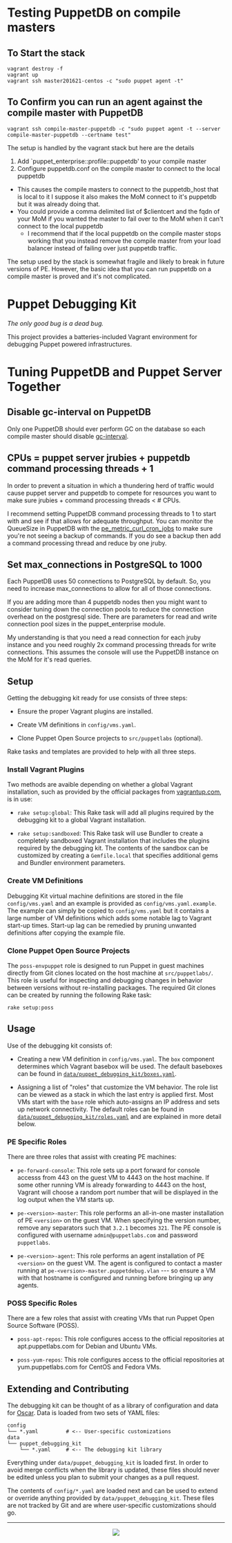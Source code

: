 # Testing PuppetDB on compile masters

## To Start the stack

```
vagrant destroy -f
vagrant up
vagrant ssh master201621-centos -c "sudo puppet agent -t"
```

## To Confirm you can run an agent against the compile master with PuppetDB

```
vagrant ssh compile-master-puppetdb -c "sudo puppet agent -t --server compile-master-puppetdb --certname test"

```

The setup is handled by the vagrant stack but here are the details

1.  Add `puppet_enterprise::profile::puppetdb' to your compile master
2.  Configure puppetdb.conf on the compile master to connect to the local puppetdb
  - This causes the compile masters to connect to the puppetdb_host that is local to it I suppose it also makes the MoM connect to it's puppetdb but it was already doing that.  
  - You could provide a comma delimited list of $clientcert and the fqdn of your MoM if you wanted the master to fail over to the MoM when it can't connect to the local puppetdb
    - I recommend that if the local puppetdb on the compile master stops working that you instead remove the compile master from your load balancer instead of failing over just puppetdb traffic.  

The setup used by the stack is somewhat fragile and likely to break in future versions of PE.  However, the basic idea that you can run puppetdb on a compile master is proved and it's not complicated.


# Puppet Debugging Kit
_The only good bug is a dead bug._

This project provides a batteries-included Vagrant environment for debugging Puppet powered infrastructures.

# Tuning PuppetDB and Puppet Server Together

## Disable gc-interval on PuppetDB

Only one PuppetDB should ever perform GC on the database so each compile master should disable [gc-interval](https://docs.puppet.com/puppetdb/latest/configure.html#gc-interval).

## CPUs = puppet server jrubies + puppetdb command processing threads + 1

In order to prevent a situation in which a thundering herd of traffic would cause puppet server and puppetdb to compete for resources you want to make sure jrubies + command processing threads < # CPUs.

I recommend setting PuppetDB command processing threads to 1 to start with and see if that allows for adequate throughput.  You can monitor the QueueSize in PuppetDB with the [pe_metric_curl_cron_jobs](https://github.com/npwalker/pe_metric_curl_cron_jobs) to make sure you're not seeing a backup of commands.  If you do see a backup then add a command processing thread and reduce by one jruby.

## Set max_connections in PostgreSQL to 1000

Each PuppetDB uses 50 connections to PostgreSQL by default.  So, you need to increase max_connections to allow for all of those connections.

If you are adding more than 4 puppetdb nodes then you might want to consider tuning down the connection pools to reduce the connection overhead on the postgresql side.  There are parameters for read and write connection pool sizes in the puppet_enterprise module.

My understanding is that you need a read connection for each jruby instance and you need roughly 2x command processing threads for write connections.  This assumes the console will use the PuppetDB instance on the MoM for it's read queries.

## Setup

Getting the debugging kit ready for use consists of three steps:

  - Ensure the proper Vagrant plugins are installed.

  - Create VM definitions in `config/vms.yaml`.

  - Clone Puppet Open Source projects to `src/puppetlabs` (optional).

Rake tasks and templates are provided to help with all three steps.

### Install Vagrant Plugins

Two methods are avaible depending on whether a global Vagrant installation, such as provided by the official packages from [vagrantup.com](http://vagrantup.com), is in use:

  - `rake setup:global`:
    This Rake task will add all plugins required by the debugging kit to a global Vagrant installation.

  - `rake setup:sandboxed`:
    This Rake task will use Bundler to create a completely sandboxed Vagrant installation that includes the plugins required by the debugging kit.
    The contents of the sandbox can be customized by creating a `Gemfile.local` that specifies additional gems and Bundler environment parameters.

### Create VM Definitions

Debugging Kit virtual machine definitions are stored in the file `config/vms.yaml` and an example is provided as `config/vms.yaml.example`.
The example can simply be copied to `config/vms.yaml` but it contains a large number of VM definitions which adds some notable lag to Vagrant start-up times.
Start-up lag can be remedied by pruning unwanted definitions after copying the example file.

### Clone Puppet Open Source Projects

The `poss-envpuppet` role is designed to run Puppet in guest machines directly from Git clones located on the host machine at `src/puppetlabs/`.
This role is useful for inspecting and debugging changes in behavior between versions without re-installing packages.
The required Git clones can be created by running the following Rake task:

    rake setup:poss


## Usage

Use of the debugging kit consists of:

  - Creating a new VM definition in `config/vms.yaml`.
    The `box` component determines which Vagrant basebox will be used.
    The default baseboxes can be found in [`data/puppet_debugging_kit/boxes.yaml`](https://github.com/puppetlabs/puppet-debugging-kit/blob/internal/data/puppet_debugging_kit/boxes.yaml).

  - Assigning a list of "roles" that customize the VM behavior.
    The role list can be viewed as a stack in which the last entry is applied first.
    Most VMs start with the `base` role which auto-assigns an IP address and sets up network connectivity.
    The default roles can be found in [`data/puppet_debugging_kit/roles.yaml`](https://github.com/puppetlabs/puppet-debugging-kit/blob/internal/data/puppet_debugging_kit/roles.yaml) and are explained in more detail below.


### PE Specific Roles

There are three roles that assist with creating PE machines:

  - `pe-forward-console`:
    This role sets up a port forward for console accesss from 443 on the guest VM to 4443 on the host machine.
    If some other running VM is already forwarding to 4443 on the host, Vagrant will choose a random port number that will be displayed in the log output when the VM starts up.

  - `pe-<version>-master`:
    This role performs an all-in-one master installation of PE `<version>` on the guest VM.
    When specifying the version number, remove any separators such that `3.2.1` becomes `321`.
    The PE console is configured with username `admin@puppetlabs.com` and password `puppetlabs`.

  - `pe-<version>-agent`:
    This role performs an agent installation of PE `<version>` on the guest VM.
    The agent is configured to contact a master running at `pe-<version>-master.puppetdebug.vlan` --- so ensure a VM with that hostname is configured and running before bringing up any agents.


### POSS Specific Roles

There are a few roles that assist with creating VMs that run Puppet Open Source Software (POSS).

  - `poss-apt-repos`:
    This role configures access to the official repositories at apt.puppetlabs.com for Debian and Ubuntu VMs.

  - `poss-yum-repos`:
    This role configures access to the official repositories at yum.puppetlabs.com for CentOS and Fedora VMs.


## Extending and Contributing

The debugging kit can be thought of as a library of configuration and data for [Oscar](https://github.com/adrienthebo/oscar).
Data is loaded from two sets of YAML files:

```
config
└── *.yaml         # <-- User-specific customizations
data
└── puppet_debugging_kit
    └── *.yaml     # <-- The debugging kit library
```

Everything under `data/puppet_debugging_kit` is loaded first.
In order to avoid merge conflicts when the library is updated, these files should never be edited unless you plan to submit your changes as a pull request.

The contents of `config/*.yaml` are loaded next and can be used to extend or override anything provided by `data/puppet_debugging_kit`.
These files are not tracked by Git and are where user-specific customizations should go.

---
<p align="center">
  <img src="http://i.imgur.com/TFTT0Jh.png" />
</p>
